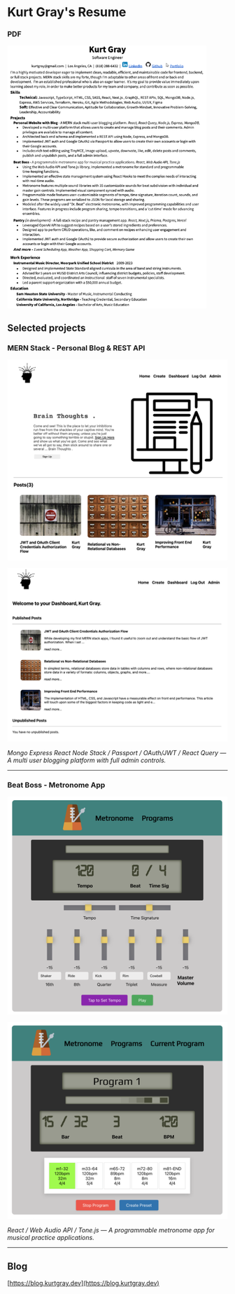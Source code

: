 # Kurt Gray's Resume

### PDF

<a href="https://github.com/kurtmgray/kurtmgray.github.io/blob/main/resume/KurtGrayResume.pdf">
<img src="https://raw.githubusercontent.com/kurtmgray/kurtmgray.github.io/main/screenshots/resume.png" alt="resume preview" height="600">
</a>

## Selected projects

### MERN Stack - Personal Blog & REST API

[![Personal MERN Stack Blog](https://raw.githubusercontent.com/kurtmgray/kurtmgray.github.io/main/screenshots/blog-home.png)](https://raw.githubusercontent.com/kurtmgray/kurtmgray.github.io/main/screenshots/blog-home.png)

[![Personal MERN Stack Blog](https://raw.githubusercontent.com/kurtmgray/kurtmgray.github.io/main/screenshots/blog-dashboard.png)](https://raw.githubusercontent.com/kurtmgray/kurtmgray.github.io/main/screenshots/blog-dashboard.png)

_Mongo Express React Node Stack / Passport / OAuth/JWT / React Query — A multi user blogging platform with full admin controls._

---

### Beat Boss - Metronome App

[![Beat Boss](https://raw.githubusercontent.com/kurtmgray/kurtmgray.github.io/main/screenshots/met-basic.png)](https://raw.githubusercontent.com/kurtmgray/kurtmgray.github.io/main/screenshots/met-basic.png)

[![Beat Boss](https://raw.githubusercontent.com/kurtmgray/kurtmgray.github.io/main/screenshots/met-program.png)](https://raw.githubusercontent.com/kurtmgray/kurtmgray.github.io/main/screenshots/met-program.png)

_React / Web Audio API / Tone.js — A programmable metronome app for musical practice applications._

---

## Blog

[https://blog.kurtgray.dev](https://blog.kurtgray.dev)
